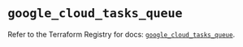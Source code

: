 # `google_cloud_tasks_queue`

Refer to the Terraform Registry for docs: [`google_cloud_tasks_queue`](https://registry.terraform.io/providers/hashicorp/google/6.37.0/docs/resources/cloud_tasks_queue).
